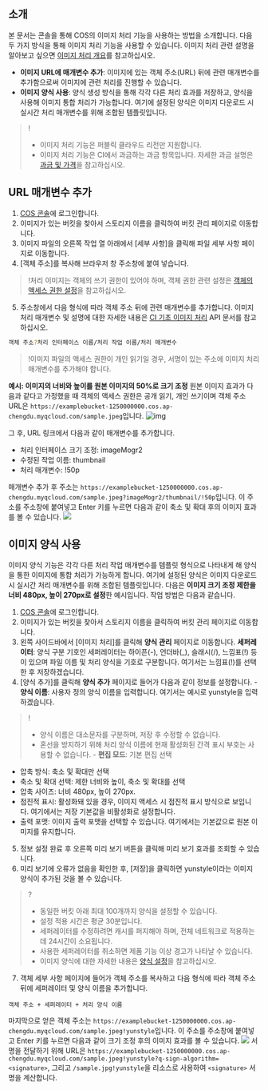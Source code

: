 ## 소개

본 문서는 콘솔을 통해 COS의 이미지 처리 기능을 사용하는 방법을 소개합니다. 다음 두 가지 방식을 통해 이미지 처리 기능을 사용할 수 있습니다. 이미지 처리 관련 설명을 알아보고 싶으면 [이미지 처리 개요](https://intl.cloud.tencent.com/document/product/436/35280)를 참고하십시오.

- **이미지 URL에 매개변수 추가**: 이미지에 있는 객체 주소(URL) 뒤에 관련 매개변수를 추가함으로써 이미지에 관련 처리를 진행할 수 있습니다.
- **이미지 양식 사용**: 양식 생성 방식을 통해 각각 다른 처리 효과를 저장하고, 양식을 사용해 이미지 통합 처리가 가능합니다. 여기에 설정된 양식은 이미지 다운로드 시 실시간 처리 매개변수를 위해 조합된 템플릿입니다.

> !
> - 이미지 처리 기능은 퍼블릭 클라우드 리전만 지원합니다.
> - 이미지 처리 기능은 CI에서 과금하는 과금 항목입니다. 자세한 과금 설명은 [과금 및 가격](https://intl.cloud.tencent.com/document/product/1045/33431)을 참고하십시오.


## URL 매개변수 추가

1. [COS 콘솔](https://console.cloud.tencent.com/cos5/bucket)에 로그인합니다.
2. 이미지가 있는 버킷을 찾아서 스토리지 이름을 클릭하여 버킷 관리 페이지로 이동합니다.
3. 이미지 파일의 오른쪽 작업 열 아래에서 [세부 사항]을 클릭해 파일 세부 사항 페이지로 이동합니다.
4. [객체 주소]를 복사해 브라우저 창 주소창에 붙여 넣습니다.
> !처리 이미지는 객체의 쓰기 권한이 있어야 하며, 객체 권한 관련 설정은 [객체의 액세스 권한 설정](https://intl.cloud.tencent.com/document/product/436/13327)을 참고하십시오.
5. 주소창에서 다음 형식에 따라 객체 주소 뒤에 관련 매개변수를 추가합니다. 이미지 처리 매개변수 및 설명에 대한 자세한 내용은 [CI 기초 이미지 처리](https://intl.cloud.tencent.com/document/product/1045/33694) API 문서를 참고하십시오.
```sh
객체 주소?처리 인터페이스 이름/처리 작업 이름/처리 매개변수
```
> !이미지 파일의 액세스 권한이 개인 읽기일 경우, 서명이 있는 주소에 이미지 처리 매개변수를 추가해야 합니다.

**예시: 이미지의 너비와 높이를 원본 이미지의 50%로 크기 조정**
원본 이미지 효과가 다음과 같다고 가정했을 때 객체의 액세스 권한은 공개 읽기, 개인 쓰기이며 객체 주소 URL은 `https://examplebucket-1250000000.cos.ap-chengdu.myqcloud.com/sample.jpeg`입니다.
![img](https://main.qcloudimg.com/raw/3d4682ff8e622425ebd29913810a5c38.jpeg)

그 후, URL 링크에서 다음과 같이 매개변수를 추가합니다.

- 처리 인터페이스 크기 조정: imageMogr2
- 수정된 작업 이름: thumbnail
- 처리 매개변수: !50p

매개변수 추가 후 주소는 `https://examplebucket-1250000000.cos.ap-chengdu.myqcloud.com/sample.jpeg?imageMogr2/thumbnail/!50p`입니다. 이 주소를 주소창에 붙여넣고 Enter 키를 누르면 다음과 같이 축소 및 확대 후의 이미지 효과를 볼 수 있습니다.
![](https://main.qcloudimg.com/raw/f48dba67ddfac797136a552dc6a14816.jpg)

## 이미지 양식 사용

이미지 양식 기능은 각각 다른 처리 작업 매개변수를 템플릿 형식으로 나타내게 해 양식을 통한 이미지에 통합 처리가 가능하게 합니다. 여기에 설정된 양식은 이미지 다운로드 시 실시간 처리 매개변수를 위해 조합된 템플릿입니다. 다음은 **이미지 크기 조정 제한을 너비 480px, 높이 270px로 설정**한 예시입니다. 작업 방법은 다음과 같습니다.


1. [COS 콘솔](https://console.cloud.tencent.com/cos5/bucket)에 로그인합니다.
2. 이미지가 있는 버킷을 찾아서 스토리지 이름을 클릭하여 버킷 관리 페이지로 이동합니다.
3. 왼쪽 사이드바에서 [이미지 처리]를 클릭해 **양식 관리** 페이지로 이동합니다.
   **세퍼레이터**: 양식 구분 기호인 세퍼레이터는 하이픈(-), 언더바(_), 슬래시(/), 느낌표(!) 등이 있으며 파일 이름 및 처리 양식을 기호로 구분합니다. 여기서는 느낌표(!)를 선택한 후 저장하겠습니다.
4. [양식 추가]를 클릭해 **양식 추가** 페이지로 들어가 다음과 같이 정보를 설정합니다.
	-**양식 이름**: 사용자 정의 양식 이름을 입력합니다. 여기서는 예시로 yunstyle을 입력하겠습니다.
> ! 
>- 양식 이름은 대소문자를 구분하며, 저장 후 수정할 수 없습니다.
>- 혼선을 방지하기 위해 처리 양식 이름에 현재 활성화된 간격 표시 부호는 사용할 수 없습니다.
	- **편집 모드**: 기본 편집 선택
  - 압축 방식: 축소 및 확대만 선택
  - 축소 및 확대 선택: 제한 너비와 높이, 축소 및 확대를 선택
  - 압축 사이즈: 너비 480px, 높이 270px.
  - 점진적 표시: 활성화돼 있을 경우, 이미지 액세스 시 점진적 표시 방식으로 보입니다. 여기에서는 저장 기본값을 비활성화로 설정합니다.
  - 출력 포맷: 이미지 출력 포맷을 선택할 수 있습니다. 여기에서는 기본값으로 원본 이미지를 유지합니다.
5. 정보 설정 완료 후 오른쪽 미리 보기 버튼을 클릭해 미리 보기 효과를 조회할 수 있습니다.
6. 미리 보기에 오류가 없음을 확인한 후, [저장]을 클릭하면 yunstyle이라는 이미지 양식이 추가된 것을 볼 수 있습니다.
> ?
> - 동일한 버킷 아래 최대 100개까지 양식을 설정할 수 있습니다.
> - 설정 적용 시간은 평균 30분입니다.
> - 세퍼레이터를 수정하려면 캐시를 퍼지해야 하며, 전체 네트워크로 적용하는데 24시간이 소요됩니다.
> - 사용한 세퍼레이터를 취소하면 제품 기능 이상 경고가 나타날 수 있습니다.
> - 이미지 양식에 대한 자세한 내용은 [양식 설정](https://intl.cloud.tencent.com/document/product/1045/33443)을 참고하십시오.
7. 객체 세부 사항 페이지에 들어가 객체 주소를 복사하고 다음 형식에 따라 객체 주소 뒤에 세퍼레이터 및 양식 이름을 추가합니다.
```
객체 주소 + 세퍼레이터 + 처리 양식 이름
```
마지막으로 얻은 객체 주소는 `https://examplebucket-1250000000.cos.ap-chengdu.myqcloud.com/sample.jpeg!yunstyle`입니다. 이 주소를 주소창에 붙여넣고 Enter 키를 누르면 다음과 같이 크기 조정 후의 이미지 효과를 볼 수 있습니다.
![](https://main.qcloudimg.com/raw/f48dba67ddfac797136a552dc6a14816.jpg)
서명을 전달하기 위해 URL은 `https://examplebucket-1250000000.cos.ap-chengdu.myqcloud.com/sample.jpeg!yunstyle?q-sign-algorithm=<signature>`, 그리고 `/sample.jpg!yunstyle`을 리소스로 사용하여 `<signature>` 서명을 계산합니다.


